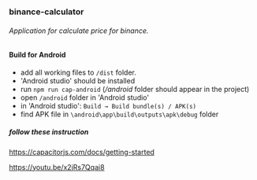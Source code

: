 ### binance-calculator

###### Application  for calculate price for binance. 

#### Build for Android

* add all working files to `/dist` folder.
 * 'Android studio' should be installed
 * run `npm run cap-android` (*/android* folder should appear in the project)
 * open `/android` folder in 'Android studio'
 * in 'Android studio': `Build → Build bundle(s) / APK(s)`
 * find APK file in `\android\app\build\outputs\apk\debug` folder
 
##### follow these instruction
https://capacitorjs.com/docs/getting-started

https://youtu.be/x2jRs7Qqai8
 
 

